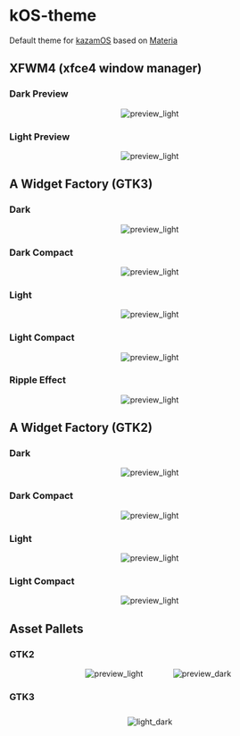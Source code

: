 

# kOS-theme 

Default theme for [kazamOS](https://github.com/Wolf-Pack-Clan/kazamOS) based on [Materia](https://github.com/nana-4/materia-theme/)

## XFWM4 (xfce4 window manager)

### Dark Preview

<p align="center">
  <img src="https://raw.githubusercontent.com/Wolf-Pack-Clan/kOS-theme/refs/heads/master/images/xfwm4-dark.png" alt="preview_light" hspace="40">
</p>

### Light Preview

<p align="center">
  <img src="https://raw.githubusercontent.com/Wolf-Pack-Clan/kOS-theme/refs/heads/master/images/xfwm4-light.png" alt="preview_light" hspace="40">
</p>

## A Widget Factory (GTK3)

### Dark

<p align="center">
  <img src="https://raw.githubusercontent.com/Wolf-Pack-Clan/kOS-theme/refs/heads/master/images/preview-dark-gtk3.png" alt="preview_light" hspace="40">
</p>

### Dark Compact

<p align="center">
  <img src="https://raw.githubusercontent.com/Wolf-Pack-Clan/kOS-theme/refs/heads/master/images/preview-dark-compact-gtk3.png" alt="preview_light" hspace="40">
</p>

### Light

<p align="center">
  <img src="https://raw.githubusercontent.com/Wolf-Pack-Clan/kOS-theme/refs/heads/master/images/preview-light-gtk3.png" alt="preview_light" hspace="40">
</p>

### Light Compact

<p align="center">
  <img src="https://raw.githubusercontent.com/Wolf-Pack-Clan/kOS-theme/refs/heads/master/images/preview-light-compact-gtk3.png" alt="preview_light" hspace="40">
</p>

### Ripple Effect

<p align="center">
  <img src="https://raw.githubusercontent.com/Wolf-Pack-Clan/kOS-theme/refs/heads/master/images/ripple.gif" alt="preview_light" hspace="40">
</p>

## A Widget Factory (GTK2)

### Dark

<p align="center">
  <img src="https://raw.githubusercontent.com/Wolf-Pack-Clan/kOS-theme/refs/heads/master/images/preview-dark-gtk3.png" alt="preview_light" hspace="40">
</p>

### Dark Compact

<p align="center">
  <img src="https://raw.githubusercontent.com/Wolf-Pack-Clan/kOS-theme/refs/heads/master/images/preview-dark-compact-gtk3.png" alt="preview_light" hspace="40">
</p>

### Light

<p align="center">
  <img src="https://raw.githubusercontent.com/Wolf-Pack-Clan/kOS-theme/refs/heads/master/images/preview-light-gtk3.png" alt="preview_light" hspace="40">
</p>

### Light Compact

<p align="center">
  <img src="https://raw.githubusercontent.com/Wolf-Pack-Clan/kOS-theme/refs/heads/master/images/preview-light-compact-gtk3.png" alt="preview_light" hspace="40">
</p>

## Asset Pallets

### GTK2

<p align="center">
  <img src="https://raw.githubusercontent.com/Wolf-Pack-Clan/kOS-theme/refs/heads/master/images/preview_light.png" alt="preview_light" hspace="40">
  <img src="https://raw.githubusercontent.com/Wolf-Pack-Clan/kOS-theme/refs/heads/master/images/preview_dark.png" alt="preview_dark" hspace="10">
</p>

### GTK3

<p align="center">
  <img src="https://raw.githubusercontent.com/Wolf-Pack-Clan/kOS-theme/refs/heads/master/images/light_dark.png" alt="light_dark" vspace="10">
</p>
